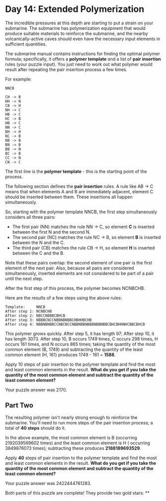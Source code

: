# Day 14: Extended Polymerization

The incredible pressures at this depth are starting to put a strain on your submarine. The submarine has polymerization
equipment that would produce suitable materials to reinforce the submarine, and the nearby volcanically-active caves
should even have the necessary input elements in sufficient quantities.

The submarine manual contains instructions for finding the optimal polymer formula; specifically, it offers a **polymer
template** and a list of **pair insertion** rules (your puzzle input). You just need to work out what polymer would
result after repeating the pair insertion process a few times.

For example:

```
NNCB

CH -> B
HH -> N
CB -> H
NH -> C
HB -> C
HC -> B
HN -> C
NN -> C
BH -> H
NC -> B
NB -> B
BN -> B
BB -> N
BC -> B
CC -> N
CN -> C
```

The first line is the **polymer template** - this is the starting point of the process.

The following section defines the **pair insertion** rules. A rule like AB -> C means that when elements A and B are
immediately adjacent, element C should be inserted between them. These insertions all happen simultaneously.

So, starting with the polymer template NNCB, the first step simultaneously considers all three pairs:

* The first pair (NN) matches the rule NN -> C, so element **C** is inserted between the first N and the second N.
* The second pair (NC) matches the rule NC -> B, so element **B** is inserted between the N and the C.
* The third pair (CB) matches the rule CB -> H, so element **H** is inserted between the C and the B.

Note that these pairs overlap: the second element of one pair is the first element of the next pair. Also, because all
pairs are considered simultaneously, inserted elements are not considered to be part of a pair until the next step.

After the first step of this process, the polymer becomes NCNBCHB.

Here are the results of a few steps using the above rules:

```
Template:     NNCB
After step 1: NCNBCHB
After step 2: NBCCNBBBCBHCB
After step 3: NBBBCNCCNBBNBNBBCHBHHBCHB
After step 4: NBBNBNBBCCNBCNCCNBBNBBNBBBNBBNBBCBHCBHHNHCBBCBHCB
```

This polymer grows quickly. After step 5, it has length 97; After step 10, it has length 3073. After step 10, B occurs
1749 times, C occurs 298 times, H occurs 161 times, and N occurs 865 times; taking the quantity of the most common
element (B, 1749) and subtracting the quantity of the least common element (H, 161) produces 1749 - 161 = **1588**.

Apply 10 steps of pair insertion to the polymer template and find the most and least common elements in the result.
**What do you get if you take the quantity of the most common element and subtract the quantity of the least common
element?**

Your puzzle answer was 2170.

## Part Two

The resulting polymer isn't nearly strong enough to reinforce the submarine. You'll need to run more steps of the pair
insertion process; a total of **40 steps** should do it.

In the above example, the most common element is B (occurring 2192039569602 times) and the least common element is H (
occurring 3849876073 times); subtracting these produces **2188189693529**.

Apply **40** steps of pair insertion to the polymer template and find the most and least common elements in the result.
**What do you get if you take the quantity of the most common element and subtract the quantity of the least common
element?**

Your puzzle answer was 2422444761283.

Both parts of this puzzle are complete! They provide two gold stars: **
